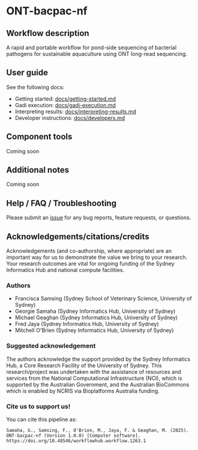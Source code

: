 # ONT-bacpac-nf

## Workflow description 

A rapid and portable workflow for pond-side sequencing of bacterial pathogens for sustainable aquaculture using ONT long-read sequencing. 

## User guide 

See the following docs: 
- Getting started: [docs/getting-started.md](docs/getting-started.md)
- Gadi execution: [docs/gadi-execution.md](docs/gadi-execution.md)
- Interpreting results: [docs/interpreting-results.md](docs/interpreting-results.md)
- Developer instructions: [docs/developers.md](docs/developers.md)

## Component tools 

Coming soon 

## Additional notes

Coming soon 

## Help / FAQ / Troubleshooting

Please submit an [issue](https://github.com/Sydney-Informatics-Hub/ONT-bacpac-nf/issues/new/choose) for any bug reports, feature requests, or questions. 

## Acknowledgements/citations/credits

Acknowledgements (and co-authorship, where appropriate) are an important way for us to demonstrate the value we bring to your research. Your research outcomes are vital for ongoing funding of the Sydney Informatics Hub and national compute facilities.

### Authors

- Francisca Samsing (Sydney School of Veterinary Science, University of Sydney)
- Georgie Samaha (Sydney Informatics Hub, University of Sydney)
- Michael Geaghan (Sydney Informatics Hub, University of Sydney)
- Fred Jaya (Sydney Informatics Hub, University of Sydney)
- Mitchell O'Brien (Sydney Informatics Hub, University of Sydney)
  
### Suggested acknowledgement
The authors acknowledge the support provided by the Sydney Informatics Hub, a Core Research Facility of the University of Sydney. This research/project was undertaken with the assistance of resources and services from the National Computational Infrastructure (NCI), which is supported by the Australian Government, and the Australian BioCommons which is enabled by NCRIS via Bioplatforms Australia funding.

### Cite us to support us!

You can cite this pipeline as: 

```
Samaha, G., Samsing, F., O'Brien, M., Jaya, F. & Geaghan, M. (2025). ONT-bacpac-nf (Version 1.0.0) [Computer software]. https://doi.org/10.48546/workflowhub.workflow.1263.1
```

